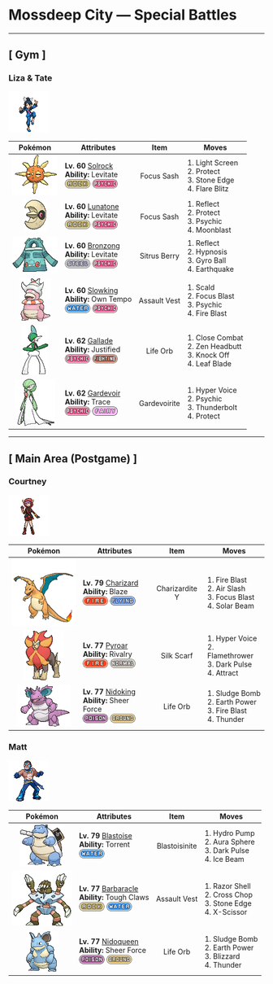 # Mossdeep City — Special Battles

---

## [ Gym ]

### Liza & Tate

![Liza & Tate](../../assets/important_trainers/liza.png "Liza & Tate")

| Pokémon | Attributes | Item | Moves |
|:-------:|------------|:----:|-------|
| ![Solrock](../../assets/sprites/solrock/front.gif "Solrock: Sunlight is the source of Solrock’s power. It is said to possess the ability to read the emotions of others. This Pokémon gives off intense heat while rotating its body.") | **Lv. 60** [Solrock](../../pokemon/solrock.md)<br>**Ability:** Levitate<br>![rock](../../assets/types/rock.png) ![psychic](../../assets/types/psychic.png) | Focus Sash | 1. Light Screen<br>2. Protect<br>3. Stone Edge<br>4. Flare Blitz |
| ![Lunatone](../../assets/sprites/lunatone/front.gif "Lunatone: Lunatone becomes active around the time of the full moon. Instead of walking, it moves by floating in midair. The Pokémon’s intimidating red eyes cause all those who see it to become transfixed with fear.") | **Lv. 60** [Lunatone](../../pokemon/lunatone.md)<br>**Ability:** Levitate<br>![rock](../../assets/types/rock.png) ![psychic](../../assets/types/psychic.png) | Focus Sash | 1. Reflect<br>2. Protect<br>3. Psychic<br>4. Moonblast |
| ![Bronzong](../../assets/sprites/bronzong/front.gif "Bronzong: Ancient people believed that petitioning Bronzong for rain was the way to make crops grow.") | **Lv. 60** [Bronzong](../../pokemon/bronzong.md)<br>**Ability:** Levitate<br>![steel](../../assets/types/steel.png) ![psychic](../../assets/types/psychic.png) | Sitrus Berry | 1. Reflect<br>2. Hypnosis<br>3. Gyro Ball<br>4. Earthquake |
| ![Slowking](../../assets/sprites/slowking/front.gif "Slowking: Slowking undertakes research every day in an effort to solve the mysteries of the world. However, this Pokémon apparently forgets everything it has learned if the Shellder on its head comes off.") | **Lv. 60** [Slowking](../../pokemon/slowking.md)<br>**Ability:** Own Tempo<br>![water](../../assets/types/water.png) ![psychic](../../assets/types/psychic.png) | Assault Vest | 1. Scald<br>2. Focus Blast<br>3. Psychic<br>4. Fire Blast |
| ![Gallade](../../assets/sprites/gallade/front.gif "Gallade: A master of courtesy and swordsmanship, it fights using extending swords on its elbows.") | **Lv. 62** [Gallade](../../pokemon/gallade.md)<br>**Ability:** Justified<br>![psychic](../../assets/types/psychic.png) ![fighting](../../assets/types/fighting.png) | Life Orb | 1. Close Combat<br>2. Zen Headbutt<br>3. Knock Off<br>4. Leaf Blade |
| ![Gardevoir](../../assets/sprites/gardevoir/front.gif "Gardevoir: Gardevoir has the psychokinetic power to distort the dimensions and create a small black hole. This Pokémon will try to protect its Trainer even at the risk of its own life.") | **Lv. 62** [Gardevoir](../../pokemon/gardevoir.md)<br>**Ability:** Trace<br>![psychic](../../assets/types/psychic.png) ![fairy](../../assets/types/fairy.png) | Gardevoirite | 1. Hyper Voice<br>2. Psychic<br>3. Thunderbolt<br>4. Protect |

---

## [ Main Area (Postgame) ]

### Courtney

![Courtney](../../assets/important_trainers/courtney.png "Courtney")

| Pokémon | Attributes | Item | Moves |
|:-------:|------------|:----:|-------|
| ![Charizard](../../assets/sprites/charizard/front.gif "Charizard: Charizard flies around the sky in search of powerful opponents. It breathes fire of such great heat that it melts anything. However, it never turns its fiery breath on any opponent weaker than itself.") | **Lv. 79** [Charizard](../../pokemon/charizard.md)<br>**Ability:** Blaze<br>![fire](../../assets/types/fire.png) ![flying](../../assets/types/flying.png) | Charizardite Y | 1. Fire Blast<br>2. Air Slash<br>3. Focus Blast<br>4. Solar Beam |
| ![Pyroar](../../assets/sprites/pyroar/front.gif "Pyroar: With fiery breath of more than 10,000 degrees Fahrenheit, they viciously threaten any challenger. The females protect the pride’s cubs.") | **Lv. 77** [Pyroar](../../pokemon/pyroar.md)<br>**Ability:** Rivalry<br>![fire](../../assets/types/fire.png) ![normal](../../assets/types/normal.png) | Silk Scarf | 1. Hyper Voice<br>2. Flamethrower<br>3. Dark Pulse<br>4. Attract |
| ![Nidoking](../../assets/sprites/nidoking/front.gif "Nidoking: Nidoking’s thick tail packs enormously destructive power. With one swing, it can topple a metal transmission tower. Once this Pokémon goes on a rampage, there is no stopping it.") | **Lv. 77** [Nidoking](../../pokemon/nidoking.md)<br>**Ability:** Sheer Force<br>![poison](../../assets/types/poison.png) ![ground](../../assets/types/ground.png) | Life Orb | 1. Sludge Bomb<br>2. Earth Power<br>3. Fire Blast<br>4. Thunder |
### Matt

![Matt](../../assets/important_trainers/matt.png "Matt")

| Pokémon | Attributes | Item | Moves |
|:-------:|------------|:----:|-------|
| ![Blastoise](../../assets/sprites/blastoise/front.gif "Blastoise: Blastoise has water spouts that protrude from its shell. The water spouts are very accurate. They can shoot bullets of water with enough accuracy to strike empty cans from a distance of over 160 feet.") | **Lv. 79** [Blastoise](../../pokemon/blastoise.md)<br>**Ability:** Torrent<br>![water](../../assets/types/water.png) | Blastoisinite | 1. Hydro Pump<br>2. Aura Sphere<br>3. Dark Pulse<br>4. Ice Beam |
| ![Barbaracle](../../assets/sprites/barbaracle/front.gif "Barbaracle: Barbaracle’s legs and hands have minds of their own, and they will move independently. But they usually follow the head’s orders.") | **Lv. 77** [Barbaracle](../../pokemon/barbaracle.md)<br>**Ability:** Tough Claws<br>![rock](../../assets/types/rock.png) ![water](../../assets/types/water.png) | Assault Vest | 1. Razor Shell<br>2. Cross Chop<br>3. Stone Edge<br>4. X-Scissor |
| ![Nidoqueen](../../assets/sprites/nidoqueen/front.gif "Nidoqueen: Nidoqueen’s body is encased in extremely hard scales. It is adept at sending foes flying with harsh tackles. This Pokémon is at its strongest when it is defending its young.") | **Lv. 77** [Nidoqueen](../../pokemon/nidoqueen.md)<br>**Ability:** Sheer Force<br>![poison](../../assets/types/poison.png) ![ground](../../assets/types/ground.png) | Life Orb | 1. Sludge Bomb<br>2. Earth Power<br>3. Blizzard<br>4. Thunder |

